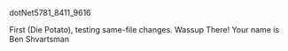 dotNet5781_8411_9616

First (Die Potato), testing same-file changes.
Wassup There! Your name is Ben Shvartsman